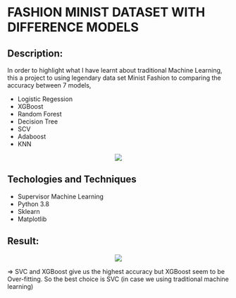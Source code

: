 # FASHION MINIST DATASET WITH DIFFERENCE MODELS

## Description:

In order to highlight what I have learnt about traditional Machine Learning, this a project to using legendary data set Minist Fashion to comparing the accuracy between 7 models,
- Logistic Regession
- XGBoost
- Random Forest
- Decision Tree
- SCV
- Adaboost
- KNN 

<p align="center">
  <img src="https://user-images.githubusercontent.com/87942072/135372212-bc4a122f-56cb-45e5-95d1-64b3570d3726.png" />
</p>

## Techologies and Techniques
- Supervisor Machine Learning
- Python 3.8
- Sklearn
- Matplotlib

## Result:
<p align="center">
  <img src="https://user-images.githubusercontent.com/87942072/135372109-70208574-781c-4153-87bc-ea09f7edb142.png" />
</p>

=> SVC and XGBoost give us the highest accuracy but XGBoost seem to be Over-fitting. So the best choice is SVC (in case we using traditional machine learning)
